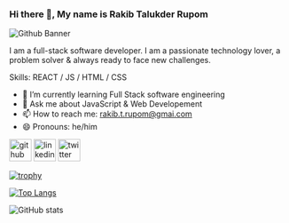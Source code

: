### Hi there 👋, My name is Rakib Talukder Rupom
![Github Banner](./github-banner.png)

I am a full-stack software developer. I am a passionate technology lover, a problem solver & always ready to face new challenges.

Skills: REACT / JS / HTML / CSS

- 🌱 I’m currently learning Full Stack software engineering 
- 💬 Ask me about JavaScript & Web Developement 
- 📫 How to reach me: rakib.t.rupom@gmai.com 
- 😄 Pronouns: he/him 


[<img src='https://cdn.jsdelivr.net/npm/simple-icons@3.0.1/icons/github.svg' alt='github' height='40'>](https://github.com/rrupom)  [<img src='https://cdn.jsdelivr.net/npm/simple-icons@3.0.1/icons/linkedin.svg' alt='linkedin' height='40'>](https://www.linkedin.com/in/rrupom/)  [<img src='https://cdn.jsdelivr.net/npm/simple-icons@3.0.1/icons/twitter.svg' alt='twitter' height='40'>](https://twitter.com/rupom_bd)  

[![trophy](https://github-profile-trophy.vercel.app/?username=rrupom)](https://github.com/ryo-ma/github-profile-trophy)

[![Top Langs](https://github-readme-stats.vercel.app/api/top-langs/?username=rrupom)](https://github.com/anuraghazra/github-readme-stats)

![GitHub stats](https://github-readme-stats.vercel.app/api?username=rrupom&show_icons=true)  


